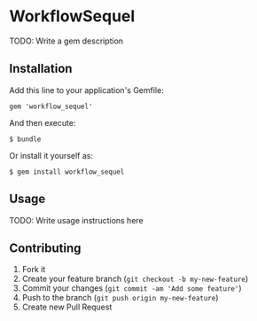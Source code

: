 # WorkflowSequel

TODO: Write a gem description

## Installation

Add this line to your application's Gemfile:

    gem 'workflow_sequel'

And then execute:

    $ bundle

Or install it yourself as:

    $ gem install workflow_sequel

## Usage

TODO: Write usage instructions here

## Contributing

1. Fork it
2. Create your feature branch (`git checkout -b my-new-feature`)
3. Commit your changes (`git commit -am 'Add some feature'`)
4. Push to the branch (`git push origin my-new-feature`)
5. Create new Pull Request
